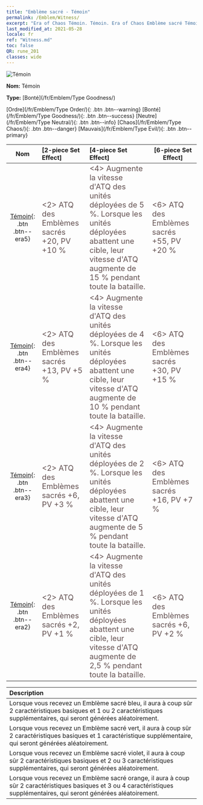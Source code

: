 ```yaml
---
title: "Emblème sacré - Témoin"
permalink: /Emblem/Witness/
excerpt: "Era of Chaos Témoin. Témoin. Era of Chaos Emblème sacré Témoin. Era of Chaos Bonté Témoin"
last_modified_at: 2021-05-28
locale: fr
ref: "Witness.md"
toc: false
QR: rune_201
classes: wide
---
```


  ![Témoin](/images/r/rune_icon_201.png)

 **Nom:** Témoin

 **Type:** [Bonté](/fr/Emblem/Type Goodness/)

  [Ordre](/fr/Emblem/Type Order/){: .btn .btn--warning}   [Bonté](/fr/Emblem/Type Goodness/){: .btn .btn--success}   [Neutre](/fr/Emblem/Type Neutral/){: .btn .btn--info}   [Chaos](/fr/Emblem/Type Chaos/){: .btn .btn--danger}   [Mauvais](/fr/Emblem/Type Evil/){: .btn .btn--primary} 

  |  Nom    | [2-piece Set Effect] | [4-piece Set Effect] | [6-piece Set Effect]  | 
  |:-----------------------:|:-------------------|:-----------------|----------------| 
  | [Témoin](/fr/Emblem/Witness/){: .btn .btn--era5} | <span style="color: #645252;font-size:20px">&lt;2&gt; ATQ des Emblèmes sacrés +20, PV +10 %</span> | <span style="color: #645252;font-size:20px">&lt;4&gt; Augmente la vitesse d'ATQ des unités déployées de 5 %. Lorsque les unités déployées abattent une cible, leur vitesse d'ATQ augmente de 15 % pendant toute la bataille.</span> | <span style="color: #645252;font-size:20px">&lt;6&gt; ATQ des Emblèmes sacrés +55, PV +20 %</span> | 
  | [Témoin](/fr/Emblem/Witness/){: .btn .btn--era4} | <span style="color: #645252;font-size:20px">&lt;2&gt; ATQ des Emblèmes sacrés +13, PV +5 %</span> | <span style="color: #645252;font-size:20px">&lt;4&gt; Augmente la vitesse d'ATQ des unités déployées de 4 %. Lorsque les unités déployées abattent une cible, leur vitesse d'ATQ augmente de 10 % pendant toute la bataille.</span> | <span style="color: #645252;font-size:20px">&lt;6&gt; ATQ des Emblèmes sacrés +30, PV +15 %</span> | 
  | [Témoin](/fr/Emblem/Witness/){: .btn .btn--era3} | <span style="color: #645252;font-size:20px">&lt;2&gt; ATQ des Emblèmes sacrés +6, PV +3 %</span> | <span style="color: #645252;font-size:20px">&lt;4&gt; Augmente la vitesse d'ATQ des unités déployées de 2 %. Lorsque les unités déployées abattent une cible, leur vitesse d'ATQ augmente de 5 % pendant toute la bataille.</span> | <span style="color: #645252;font-size:20px">&lt;6&gt; ATQ des Emblèmes sacrés +16, PV +7 %</span> | 
  | [Témoin](/fr/Emblem/Witness/){: .btn .btn--era2} | <span style="color: #645252;font-size:20px">&lt;2&gt; ATQ des Emblèmes sacrés +2, PV +1 %</span> | <span style="color: #645252;font-size:20px">&lt;4&gt; Augmente la vitesse d'ATQ des unités déployées de 1 %. Lorsque les unités déployées abattent une cible, leur vitesse d'ATQ augmente de 2,5 % pendant toute la bataille.</span> | <span style="color: #645252;font-size:20px">&lt;6&gt; ATQ des Emblèmes sacrés +6, PV +2 %</span> | 

  |         Description            | 
  |:-------------------------------|
  | Lorsque vous recevez un Emblème sacré bleu, il aura à coup sûr 2 caractéristiques basiques et 1 ou 2 caractéristiques supplémentaires, qui seront générées aléatoirement. |
  | Lorsque vous recevez un Emblème sacré vert, il aura à coup sûr 2 caractéristiques basiques et 1 caractéristique supplémentaire, qui seront générées aléatoirement. |
  | Lorsque vous recevez un Emblème sacré violet, il aura à coup sûr 2 caractéristiques basiques et 2 ou 3 caractéristiques supplémentaires, qui seront générées aléatoirement. |
  | Lorsque vous recevez un Emblème sacré orange, il aura à coup sûr 2 caractéristiques basiques et 3 ou 4 caractéristiques supplémentaires, qui seront générées aléatoirement. |
